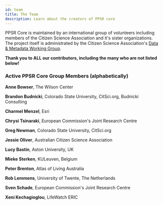 ```yaml
---
id: team
title: The Team
description: Learn about the creators of PPSR core
---
```


PPSR Core is maintained by an international group of volunteers including members of the Citizen Science Association and it's sister organizations. The project itself is administrated by the Citizen Science Association's [Data & Metadata Working Group](https://www.citizenscience.org/get-involved/working-groups/data-and-metadata-working-group/).

**Thank you to ALL our contributors, including the many who are not listed below!**

### Active PPSR Core Group Members (alphabetically)

**Anne Bowser**, The Wilson Center

**Brandon Budnicki**, Colorado State University, CitSci.org, Budnicki Consulting  

**Charmel Menzel**, Esri

**Chrysi Tsinaraki**, European Commission's Joint Research Centre

**Greg Newman**, Colorado State University, CitSci.org

**Jessie Oliver**, Australian Citizen Science Association

**Lucy Bastin**, Aston University, UK

**Mieke Sterken**, KULeuven, Belgium

**Peter Brenton**, Atlas of Living Australia

**Rob Lemmens**, University of Twente, The Netherlands

**Sven Schade**, European Commission's Joint Research Centre

**Xeni Kechagioglou**, LifeWatch ERIC

